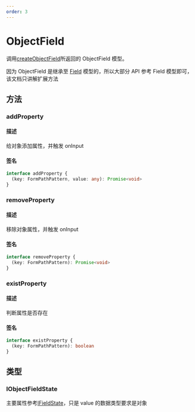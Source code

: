 ```yaml
---
order: 3
---
```


# ObjectField

调用[createObjectField](/api/models/form#createobjectfield)所返回的 ObjectField 模型。

因为 ObjectField 是继承至 [Field](/api/models/field) 模型的，所以大部分 API 参考 Field 模型即可，该文档只讲解扩展方法

## 方法

### addProperty

#### 描述

给对象添加属性，并触发 onInput

#### 签名

```ts
interface addProperty {
  (key: FormPathPattern, value: any): Promise<void>
}
```

### removeProperty

#### 描述

移除对象属性，并触发 onInput

#### 签名

```ts
interface removeProperty {
  (key: FormPathPattern): Promise<void>
}
```

### existProperty

#### 描述

判断属性是否存在

#### 签名

```ts
interface existProperty {
  (key: FormPathPattern): boolean
}
```

## 类型

### IObjectFieldState

主要属性参考[IFieldState](/api/models/field#ifieldstate)，只是 value 的数据类型要求是对象
